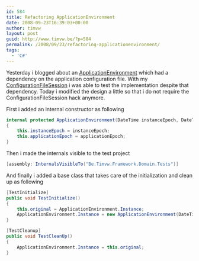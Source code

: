 ```yaml
---
id: 584
title: Refactoring ApplicationEnvironment
date: 2008-09-23T16:39:03+00:00
author: timvw
layout: post
guid: http://www.timvw.be/?p=584
permalink: /2008/09/23/refactoring-applicationenvironment/
tags:
  - 'C#'
---
```

Yesterday i blogged about an [ApplicationEnvironment](http://www.timvw.be/presenting-applicationenvironment/) which had a dependency on the application configuration file. With my [ConfigurationFileSession](http://www.timvw.be/presenting-configurationfilesession/) i was able to test the implementation despite that dependency. Today i modified the design a little so that i do not require the ConfigurationFileSession hack anymore.

First i added an internal constructor as following

```csharp
internal protected ApplicationEnvironment(DateTime instanceEpoch, DateTime applicationEpoch)
{
	this.instanceEpoch = instanceEpoch;
	this.applicationEpoch = applicationEpoch;
}
```

Then i made the internals visible to the test project

```csharp
[assembly: InternalsVisibleTo("Be.Timvw.Framework.Domain.Tests")]
```

And finally i added a base class that takes care of the initialization and clean up as following

```csharp
[TestInitialize]
public void TestInitialize()
{
	this.original = ApplicationEnvironment.Instance;
	ApplicationEnvironment.Instance = new ApplicationEnvironment(DateTime.UtcNow, new DateTime(1998, 01, 01));
}

[TestCleanup]
public void TestCleanUp()
{
	ApplicationEnvironment.Instance = this.original;
}
```
